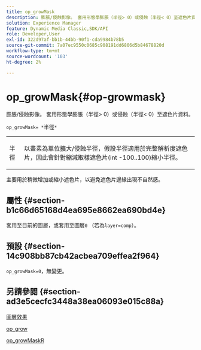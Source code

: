 ```yaml
---
title: op_growMask
description: 膨脹/侵蝕影像。 套用形態學膨脹（半徑> 0）或侵蝕（半徑< 0）至遮色片資料。
solution: Experience Manager
feature: Dynamic Media Classic,SDK/API
role: Developer,User
exl-id: 322d97af-bb1b-44bb-90f1-cda9984b78b5
source-git-commit: 7a07ec9550c0685c908191dd6806d5b84678820d
workflow-type: tm+mt
source-wordcount: '103'
ht-degree: 2%

---
```


# op_growMask{#op-growmask}

膨脹/侵蝕影像。 套用形態學膨脹（半徑> 0）或侵蝕（半徑&lt; 0）至遮色片資料。

`op_growMask= *`半徑`*`

<table id="simpletable_3BAA4523D29E447FA7A4C9009B3E8344"> 
 <tr class="strow"> 
  <td class="stentry"> <p><span class="varname">半徑</span> </p> </td> 
  <td class="stentry"> <p>以畫素為單位擴大/侵蝕半徑，假設半徑適用於完整解析度遮色片，因此會針對縮減取樣遮色片(int -100..100)縮小半徑。 </p></td> 
 </tr> 
</table>

主要用於稍微增加或縮小遮色片，以避免遮色片邊緣出現不自然感。

## 屬性 {#section-b1c66d65168d4ea695e8662ea690bd4e}

套用至目前的圖層，或套用至圖層`0` （若為`layer=comp`）。

## 預設 {#section-14c908bb87cb42acbea709effea2f964}

`op_growMask=0`，無變更。

## 另請參閱 {#section-ad3e5cecfc3448a38ea06093e015c88a}

[圖層效果](../../../../../is-api/http-ref/image-serving-api-ref/c-http-protocol-reference/c-syntax-and-features/r-layer-effects.md#reference-82a6b5311b3d4471ad2799adb3b2201c)

[op_grow](../../../../../is-api/http-ref/image-serving-api-ref/c-http-protocol-reference/c-command-reference/r-op-grow.md#reference-f95f3291c78c42b9a34b1b7e177e739a)

[op_growMaskR](../../../../../is-api/http-ref/image-serving-api-ref/c-http-protocol-reference/c-command-reference/r-op-growmaskr.md#reference-8092864159ae43c490821b9590d7709a)
